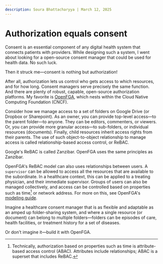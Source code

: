 ```yaml
---
description: Soura Bhattacharyya | March 12, 2025
---
```


# Authorization equals consent
Consent is an essential component of any digital health system that connects patients with providers. While designing such a system, I went about looking for a open-source consent manager that could be used for health data. No such luck. 

Then it struck me—consent is nothing but authorization! 

After all, authorization lets us control who gets access to which resources, and for how long. Consent managers serve precisely the same function. And there are plenty of robust, capable, open-source authorization platforms. My favorite is [OpenFGA](https://openfga.dev/), which nests within the Cloud Native Computing Foundation (CNCF). 

Consider how we manage access to a set of folders on Google Drive (or Dropbox or Sharepoint). As an owner, you can provide top-level access—to the parent folder—to anyone. They can be editors, commenters, or viewers. Or, you can provide more granular access—to sub-folders, or individual resources (documents). Finally, child resources inherit access rights from their parents. The use of such object-to-object relationship to manage access is called relationship-based access control, or ReBAC.

Google's ReBAC is called Zanzibar. OpenFGA uses the same principles as Zanzibar.

OpenFGA's ReBAC model can also uses relationships between users. A `supervisor` can be allowed to access all the resources that are available to the subordinate. In a healthcare context, this can be applied to a treating physician, and their immediate supervisor. Groups of users can also be managed collectively, and access can be controlled based on properties such as time[^1] or network address. For more on this, see OpenFGA's [modeling guide](https://openfga.dev/docs/modeling).

Imagine a healthcare consent manager that is as flexible and adaptable as an amped up folder-sharing system, and where a single resource (or document) can belong to multiple folders—folders can be episodes of care, health facilities, or treatment history for a set of diseases. 

Or don't imagine it—build it with OpenFGA.

[^1]: Technically, authorization based on properties such as time is attribute-based access control (ABAC). Attributes include relationships; ABAC is a superset that includes ReBAC.
